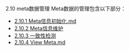 2.10 meta数据管理
Meta数据的管理包含以下部分：  
 
* [2.10.1 Meta信息初始化.md](2.10_table_meta/2.10.1_Meta_init.md)
* [2.10.2 Meta信息维护](2.10_table_meta/2.10.2_Meta_change.md)
* [2.10.3 一致性检测](2.10_table_meta/2.10.3_consistency_check.md)
* [2.10.4 View Meta.md](2.10_table_meta/2.10.4_View_Meta.md)